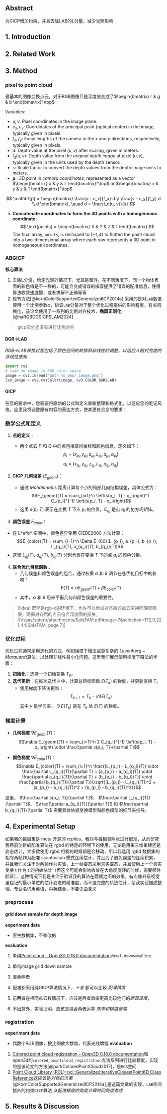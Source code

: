 ## Abstract
为GICP增加约束，并且去除LAB的L分量，减少光照影响
## 1. Introduction

## 2. Related Work

## 3. Method
### pixel to point cloud
最基本的图像变换点云，对于RGB图像只是深度值变成了$\begin{bmatrix} r & g & b \end{bmatrix}^\top$

Variables:
- $u, v$: Pixel coordinates in the image plane.
- $c_x, c_y$: Coordinates of the principal point (optical center) in the image, typically given in pixels.
- $f_x, f_y$: Focal lengths of the camera in the $x$ and $y$ directions, respectively, typically given in pixels.
- $d$: Depth value at the pixel $(u, v)$ after scaling, given in meters.
- $I_d(u, v)$: Depth value from the *original depth image* at pixel $(u, v)$, typically given in the units used by the depth sensor.
- $s$: Scale factor to convert the depth values from the depth image units to meters.
- $\mathbf{p}$ : 3D point in *camera coordinates*, represented as a vector $\begin{bmatrix} x & y & z \end{bmatrix}^\top$ or $\begin{bmatrix} x & y & z & 1 \end{bmatrix}^\top$

$$
\mathbf{p} = \begin{bmatrix} \frac{u - c_x}{f_x} d \\ \frac{v - c_y}{f_y} d \\ d \end{bmatrix}, \quad d = \frac{I_d(u, v)}{s}
$$


5. **Concatenate coordinates to form the 3D points with a homogeneous coordinate:**
$$
\text{points} = \begin{bmatrix} X & Y & Z & 1 \end{bmatrix}
$$
The final array, `points`, is reshaped to $(-1, 4)$ to flatten the point cloud into a two-dimensional array where each row represents a 3D point in homogeneous coordinates.




### ABGICP
**核心算法**
1. 去除L分量，给定光源的情况下，尤其是室外，在不同角度下，同一个物体表面的彩色值是不一样的，可能会变成错误的噪音提供了错误的配准信息，使得算法收敛速度慢，或者求解不正确等等
2. 现有方法[@kornColorSupportedGeneralizedICP2014a] 采用的是对`LAB`数值使用一个比例参数$α$，协调`LAB`分量对于整个优化过程提供的影响程度，有点机械化，该论文使用了一系列的比例对齐技术，**椭圆正则化**[@haRGBDGSICPSLAM2024]

> gicp部分还没有进行比例对齐
#### BGR->LAB
_RGB->LAB转换过程包括了颜色空间的转换和非线性的调整，以适应人眼对亮度的非线性感知_

```python
import cv2
# Load an image in BGR color space
image = cv2.imread('path_to_your_image.png')
lab_image = cv2.cvtColor(image, cv2.COLOR_BGR2LAB)
```
#### GICP
在您的要求中，您需要将原始的公式和定义重新整理和格式化，以适应您的笔记风格。这里我将调整原有内容的表达方式，使其更符合您的要求：

### 数学公式和定义

1. **点的定义**：
   - 两个点云 $P$ 和 $Q$ 中的点包括空间坐标和颜色信息，定义如下：
     $$p_i = (x_{p_i}, y_{p_i}, z_{p_i}, L_{p_i}, a_{p_i}, b_{p_i})$$
     $$q_i = (x_{q_i}, y_{q_i}, z_{q_i}, L_{q_i}, a_{q_i}, b_{q_i})$$

2. **GICP 几何误差** ($E_{geom}$)：
   - 通过 $Mahalanobis$ 距离计算每个点的局部几何结构误差，具体公式为：
     $$E_{geom}(T) = \sum_{i=1}^n \left(s(p_i, T) - q_i\right)^T C_{q_i}^{-1} \left(s(p_i, T) - q_i\right)$$
   - 这里 $s(p_i, T)$ 表示在变换 $T$ 下点 $p_i$ 的位置，$C_{q_i}$ 是点 $q_i$ 的协方巧矩阵。

 3. **颜色误差** $E_{color}$：
   - 在 L\*a\*b\* 空间中，颜色差异使用 CIEDE2000 方法计算：
     $$E_{color}(T) = \sum_{i=1}^n \Delta E_{00}(L_{p_i}, a_{p_i}, b_{p_i}, L_{q_i}(T), a_{q_i}(T), b_{q_i}(T))$$
   - 这里 $L_{q_i}(T)$, $a_{q_i}(T)$, $b_{q_i}(T)$ 分别代表在变换 $T$ 下的点 $q_i$ 的颜色分量。
4. **联合优化目标函数**：
   - 几何误差和颜色误差的组合，通过权重 $\alpha$ 和 $\beta$ 调节在总优化目标中的影响：
     $$E(T) = \alpha E_{geom}(T) + \beta E_{color}(T)$$
   - 其中，$\alpha$ 和 $\beta$ 用来平衡几何和颜色误差的重要性。
> [!idea]
> 既然是rgb-d的环境下，也许可以增加对齐后的点云变换回深度图像，确保对齐后的点云符合深度图的损失,[[essay/zotero/attachments/SplaTAM.pdf#page=7&selection=172,0,221,44|SplaTAM, page 7]]
### 优化过程

优化过程通常采用迭代的方式，例如梯度下降法或更复杂的 $Levenberg-Marquardt$算法，以处理非线性最小化问题。这里我们展示使用梯度下降法的步骤：

1. **初始化**：选择一个初始变换  $T_0$。
2. **迭代更新**：在每次迭代  $k$ 中，计算总目标函数  $E(T_k)$ 的梯度，并更新变换  $T$。
   - 使用梯度下降法更新：
     $$T_{k+1} = T_k - \gamma \nabla E(T_k)$$
     其中  $\gamma$ 是学习率， $\nabla E(T_k)$ 是在  $T_k$ 处  $E(T)$ 的梯度。

### 梯度计算

- **几何梯度** $\nabla E_{geom}(T)$：
  $$\nabla E_{geom}(T) = \sum_{i=1}^n 2 C_{q_i}^{-1} \left(s(p_i, T) - q_i\right) \cdot \frac{\partial s(p_i, T)}{\partial T}$$

- **颜色梯度** $\nabla E_{color}(T)$：
  $$\nabla E_{color}(T) = \sum_{i=1}^n \frac{(L_{p_i} - L_{q_i}(T)) \cdot \frac{\partial L_{q_i}(T)}{\partial T} + (a_{p_i} - a_{q_i}(T)) \cdot \frac{\partial a_{q_i}(T)}{\partial T} + (b_{p_i} - b_{q_i}(T)) \cdot \frac{\partial b_{q_i}(T)}{\partial T}}{\sqrt{(L_{p_i} - L_{q_i}(T))^2 + (a_{p_i} - a_{q_i}(T))^2 + (b_{p_i} - b_{q_i}(T))^2}}$$

这里， $\frac{\partial s(p_i, T)}{\partial T}$、 $\frac{\partial L_{q_i}(T)}{\partial T}$、 $\frac{\partial a_{q_i}(T)}{\partial T}$ 和  $\frac{\partial b_{q_i}(T)}{\partial T}$ 需要具体依据变换模型和颜色模型的细节来推导。


## 4. Experimental Setup

如果我的数据集是 meta 开源的 replica，我对与每相邻两张进行配准，从而研究我目前创新的配准算法在 rgbd 的特定的环境下的使用，无论是用来三维重建还是姿态估计，大多数使用 rgbd 相机的时候都是会移动，所以我选用 rgbd 数据集的相邻两帧作为配准 scantoscan 模式连续估计，并且为了避免误差的连续积累，并且我们关注于对两帧作为实验，上一帧姿态采用真实姿态，并且使用上一个真实变换 t 作为 t 的初始估计（但这个可能会影响收敛在大角度旋转的时候，需要额外验证），这种情况下我是关注于验证我的算法在两帧之间的效果，有点像升级视觉里程记的最小单位的估计姿态的精准度，而不是完整的轨迹估计，给我实验描述整理，专业名词用英语，中英结合，不要歪曲含义
### preprocess 

#### grid down sample for depth image 
**experiment data**
- 原生数据集，不修改的

**evaluation** 
1. 单纯[Point cloud - Open3D 0.18.0 documentation](https://www.open3d.org/docs/release/tutorial/geometry/pointcloud.html#Voxel-downsampling)`Voxel-downsampling`
2. 单纯image grid down sample
3. 混合两者

1. 配准都采用纯GICP算法情况下，*三者* 都可以比较 *配准精度*
2. 前两者在相同点云数情况下，应该是后者效率更高比较他们的*运算速度*，
3. 不出意外，实验证明，应该是混合两者运算 *效率和精度最高*

### registration
**experiment data**
- 偶数个RGB图像，按比例放大数值，代表光线增强
**evaluation** 
1. [Colored point cloud registration - Open3D 0.18.0 documentation](https://www.open3d.org/docs/release/tutorial/pipelines/colored_pointcloud_registration.html)和open3d的`colored_pointcloud_registration`方法系列进行比较精度，实现的是该论文的方法[@parkColoredPointCloud2017]，是`RGB`空间
2. [Point Cloud Library (PCL): pcl::GeneralizedIterativeClosestPoint6D Class Reference](https://pointclouds.org/documentation/classpcl_1_1_generalized_iterative_closest_point6_d.html)这应该是*对标的方案*[@kornColorSupportedGeneralizedICP2014a],是这篇文章的实现，`LAB`空间额外的约束`GICP`算法
*从配准精度的角度计算时间角度考虑*
## 5. Results & Discussion

